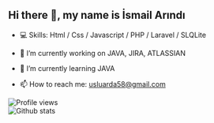 ## Hi there 👋, my name is İsmail Arındı

* 💻 Skills: Html / Css / Javascript / PHP / Laravel / SLQLite 

* 🔭 I’m currently working on JAVA, JIRA, ATLASSIAN 

* 🌱 I’m currently learning JAVA

* 📫 How to reach me: usluarda58@gmail.com

 
![Profile views](https://gpvc.arturio.dev/Duvar000)  
![Github stats](https://github-readme-stats.vercel.app/api?username=Duvar000&show_icons=true)



